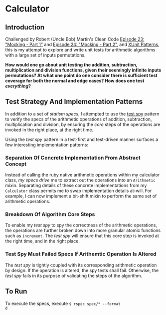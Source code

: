 Calculator
==========

Introduction
------------
Challenged by Robert (Uncle Bob) Martin's Clean Code [Episode 23: "Mocking - Part 1"](http://cleancoders.com/episode/clean-code-episode-23-p1/show) and [Episode 24: "Mocking - Part 2"](http://cleancoders.com/episode/clean-code-episode-23-p2/show), and [XUnit Patterns](http://xunitpatterns.com/), this is my attempt to explore and write unit tests for arithmetic algorithms with a large set of inputs permutations. 

**How would one go about unit testing the addition, subtraction, multiplication and division functions, given their seemingly infinite inputs permutations? At what one point do one consider there is sufficient test coverage for both the normal and edge cases? How does one test *everything*?**

Test Strategy And Implementation Patterns
-----------------------------------------
In addition to a set of *statism specs*, I attempted to use the [test spy](http://xunitpatterns.com/Test%20Spy.html) pattern to verify the specs of the arithmetic operations of addition, subtraction, multiplication and division, by ensuring the *core* steps of the operations are invoked in the right place, at the right time. 

Using the *test spy* pattern in a test-first and test-driven manner surfaces a few interesting implementation patterns:

### Separation Of Concrete Implementation From Abstract Concept
Instead of calling the ruby native arithmetic operations within my calculator class, *my specs drive* me to extract out the operations into an `Arithmetic` mixin. Separating details of these concrete implementations from my `Calculator` class permits me to swap implementation details at-will. For example, I can now implement a bit-shift mixin to perform the same set of arithmetic operations.

### Breakdown Of Algorithm Core Steps
To enable my *test spy* to spy the correctness of the arithmetic operations, the operations are further broken down into more granular atomic functions such as `increment`. The *test spy* will ensure that this core step is invoked at the right time, and in the right place.

### Test Spy Must Failed Specs If Arithemtic Operation Is Altered
The *test spy* is tightly coupled with its corresponding arithmetic operation by design. If the operation is altered, the spy tests shall fail. Otherwise, the *test spy* fails in its purpose of validating the steps of the algorithm.

To Run
------
To execute the specs, execute <code>$ rspec spec/* --format d</code>
